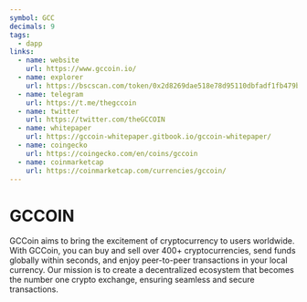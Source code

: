 ```yaml
---
symbol: GCC
decimals: 9
tags:
  - dapp
links:
  - name: website
    url: https://www.gccoin.io/
  - name: explorer
    url: https://bscscan.com/token/0x2d8269dae518e78d95110dbfadf1fb479b8152e7
  - name: telegram
    url: https://t.me/thegccoin
  - name: twitter
    url: https://twitter.com/theGCCOIN
  - name: whitepaper
    url: https://gccoin-whitepaper.gitbook.io/gccoin-whitepaper/
  - name: coingecko
    url: https://coingecko.com/en/coins/gccoin
  - name: coinmarketcap
    url: https://coinmarketcap.com/currencies/gccoin/
---
```


# GCCOIN

GCCoin aims to bring the excitement of cryptocurrency to users worldwide. With GCCoin, you can buy and sell over 400+ cryptocurrencies, send funds globally within seconds, and enjoy peer-to-peer transactions in your local currency. Our mission is to create a decentralized ecosystem that becomes the number one crypto exchange, ensuring seamless and secure transactions.
